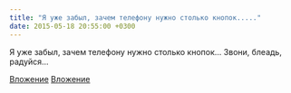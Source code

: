 ```yaml
---
title: "Я уже забыл, зачем телефону нужно столько кнопок....."
date: 2015-05-18 20:55:00 +0300
---
```


Я уже забыл, зачем телефону нужно столько кнопок... Звони, блеадь, радуйся...


[Вложение](https://vk.com/photo41076938_367163295)
[Вложение](https://vk.com/photo41076938_367163316)

